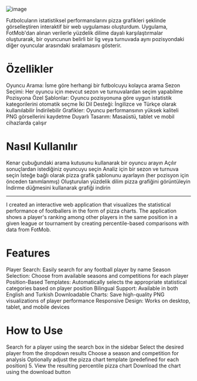 ![image](https://github.com/user-attachments/assets/1eefb350-6656-4527-93cd-7eb42e04a8c0)


Futbolcuların istatistiksel performanslarını pizza grafikleri şeklinde görselleştiren interaktif bir web uygulaması oluşturdum. Uygulama, FotMob'dan alınan verilerle yüzdelik dilime dayalı karşılaştırmalar oluşturarak, bir oyuncunun belirli bir lig veya turnuvada aynı pozisyondaki diğer oyuncular arasındaki sıralamasını gösterir.

# Özellikler
Oyuncu Arama: İsme göre herhangi bir futbolcuyu kolayca arama
Sezon Seçimi: Her oyuncu için mevcut sezon ve turnuvalardan seçim yapabilme
Pozisyona Özel Şablonlar: Oyuncu pozisyonuna göre uygun istatistik kategorilerini otomatik seçme
İki Dil Desteği: İngilizce ve Türkçe olarak kullanılabilir
İndirilebilir Grafikler: Oyuncu performansının yüksek kaliteli PNG görsellerini kaydetme
Duyarlı Tasarım: Masaüstü, tablet ve mobil cihazlarda çalışır

# Nasıl Kullanılır
Kenar çubuğundaki arama kutusunu kullanarak bir oyuncu arayın
Açılır sonuçlardan istediğiniz oyuncuyu seçin
Analiz için bir sezon ve turnuva seçin
İsteğe bağlı olarak pizza grafik şablonunu ayarlayın (her pozisyon için önceden tanımlanmış)
Oluşturulan yüzdelik dilim pizza grafiğini görüntüleyin
İndirme düğmesini kullanarak grafiği indirin

-----------

I created an interactive web application that visualizes the statistical performance of footballers in the form of pizza charts. The application shows a player's ranking among other players in the same position in a given league or tournament by creating percentile-based comparisons with data from FotMob.

# Features
Player Search: Easily search for any football player by name
Season Selection: Choose from available seasons and competitions for each player
Position-Based Templates: Automatically selects the appropriate statistical categories based on player position
Bilingual Support: Available in both English and Turkish
Downloadable Charts: Save high-quality PNG visualizations of player performance
Responsive Design: Works on desktop, tablet, and mobile devices

# How to Use
Search for a player using the search box in the sidebar
Select the desired player from the dropdown results
Choose a season and competition for analysis
Optionally adjust the pizza chart template (predefined for each position)
5. View the resulting percentile pizza chart
Download the chart using the download button
